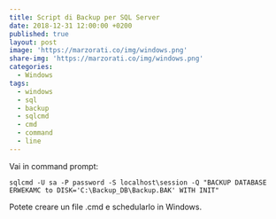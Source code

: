 ```yaml
---
title: Script di Backup per SQL Server
date: 2018-12-31 12:00:00 +0200
published: true
layout: post
image: 'https://marzorati.co/img/windows.png'
share-img: 'https://marzorati.co/img/windows.png'
categories:
  - Windows
tags:
  - windows
  - sql
  - backup
  - sqlcmd
  - cmd
  - command
  - line
---
```

Vai in command prompt:   

	sqlcmd -U sa -P password -S localhost\session -Q "BACKUP DATABASE ERWEKAMC to DISK='C:\Backup_DB\Backup.BAK' WITH INIT"
	
Potete creare un file .cmd e schedularlo in Windows.